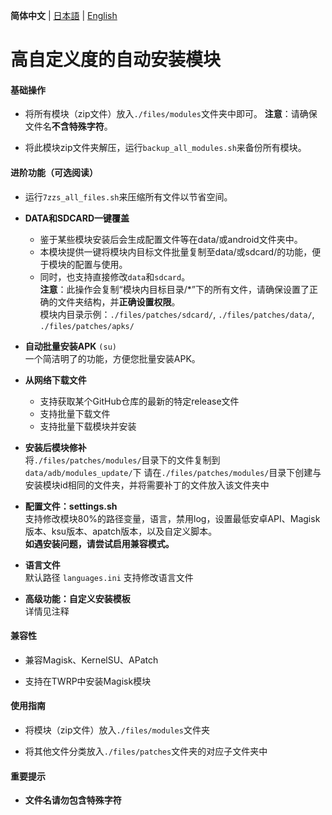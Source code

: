 **简体中文** | [日本語](README_JP.md) | [English](README_EN.md)

# 高自定义度的自动安装模块

#### 基础操作

- 将所有模块（zip文件）放入`./files/modules`文件夹中即可。
**注意**：请确保文件名**不含特殊字符**。

- 将此模块zip文件夹解压，运行`backup_all_modules.sh`来备份所有模块。

#### 进阶功能（可选阅读）

- 运行`7zzs_all_files.sh`来压缩所有文件以节省空间。

- **DATA和SDCARD一键覆盖**  
  - 鉴于某些模块安装后会生成配置文件等在data/或android文件夹中。
  - 本模块提供一键将模块内目标文件批量复制至data/或sdcard/的功能，便于模块的配置与使用。
  - 同时，也支持直接修改`data`和`sdcard`。  
  **注意**：此操作会复制“模块内目标目录/*”下的所有文件，请确保设置了正确的文件夹结构，并**正确设置权限**。  
  模块内目录示例：`./files/patches/sdcard/`, `./files/patches/data/`, `./files/patches/apks/`

- **自动批量安装APK** `(su)`  
  一个简洁明了的功能，方便您批量安装APK。

- **从网络下载文件**
  - 支持获取某个GitHub仓库的最新的特定release文件
  - 支持批量下载文件
  - 支持批量下载模块并安装
  
- **安装后模块修补**  
  将`./files/patches/modules/`目录下的文件复制到`data/adb/modules_update/`下
  请在`./files/patches/modules/`目录下创建与安装模块id相同的文件夹，并将需要补丁的文件放入该文件夹中

- **配置文件：settings.sh**  
  支持修改模块80%的路径变量，语言，禁用log，设置最低安卓API、Magisk版本、ksu版本、apatch版本，以及自定义脚本。  
  __如遇安装问题，请尝试启用**兼容模式**。__

- **语言文件**  
  默认路径 `languages.ini`
  支持修改语言文件

- **高级功能：自定义安装模板**  
  详情见注释

#### 兼容性

- 兼容Magisk、KernelSU、APatch

- 支持在TWRP中安装Magisk模块

#### 使用指南

- 将模块（zip文件）放入`./files/modules`文件夹

- 将其他文件分类放入`./files/patches`文件夹的对应子文件夹中

#### 重要提示

- **文件名请勿包含特殊字符**